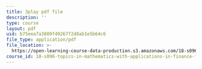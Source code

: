 ```yaml
---
title: 3play pdf file
description: ''
type: course
layout: pdf
uid: b75eea7a3809f49267f2d8ab1e5b64c6
file_type: application/pdf
file_location: >-
  https://open-learning-course-data-production.s3.amazonaws.com/18-s096-topics-in-mathematics-with-applications-in-finance-fall-2013/b75eea7a3809f49267f2d8ab1e5b64c6_92WaNz9mPeY.pdf
course_id: 18-s096-topics-in-mathematics-with-applications-in-finance-fall-2013
---
```

